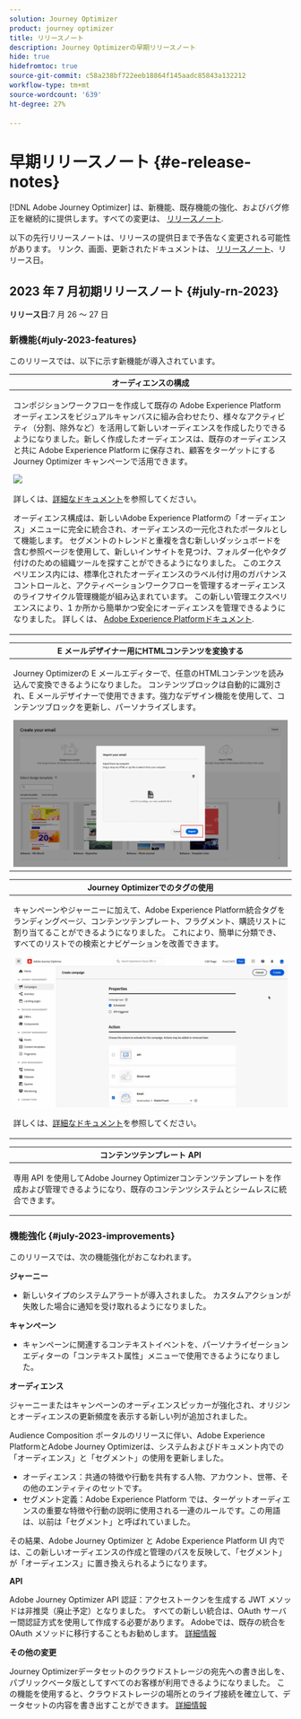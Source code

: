 ```yaml
---
solution: Journey Optimizer
product: journey optimizer
title: リリースノート
description: Journey Optimizerの早期リリースノート
hide: true
hidefromtoc: true
source-git-commit: c58a238bf722eeb18864f145aadc85843a132212
workflow-type: tm+mt
source-wordcount: '639'
ht-degree: 27%

---
```


# 早期リリースノート {#e-release-notes}

[!DNL Adobe Journey Optimizer] は、新機能、既存機能の強化、およびバグ修正を継続的に提供します。すべての変更は、 [リリースノート](release-notes.md).

以下の先行リリースノートは、リリースの提供日まで予告なく変更される可能性があります。 リンク、画面、更新されたドキュメントは、 [リリースノート](release-notes.md)、リリース日。

## 2023 年 7 月初期リリースノート {#july-rn-2023}

**リリース日**:7 月 26 ～ 27 日

### 新機能{#july-2023-features}

このリリースでは、以下に示す新機能が導入されています。

<table>
<thead>
<tr>
<th><strong>オーディエンスの構成</strong><br/></th>
</tr>
</thead>
<tbody>
<tr>
<td>
<p>コンポジションワークフローを作成して既存の Adobe Experience Platform オーディエンスをビジュアルキャンバスに組み合わせたり、様々なアクティビティ（分割、除外など）を活用して新しいオーディエンスを作成したりできるようになりました。新しく作成したオーディエンスは、既存のオーディエンスと共に Adobe Experience Platform に保存され、顧客をターゲットにする Journey Optimizer キャンペーンで活用できます。</p>
<img src="../audience/assets/gif-ao.gif"/>
<p>詳しくは、<a href="../audience/get-started-audience-orchestration.md">詳細なドキュメント</a>を参照してください。</p>
<p>オーディエンス構成は、新しいAdobe Experience Platformの「オーディエンス」メニューに完全に統合され、オーディエンスの一元化されたポータルとして機能します。 セグメントのトレンドと重複を含む新しいダッシュボードを含む参照ページを使用して、新しいインサイトを見つけ、フォルダー化やタグ付けのための組織ツールを探すことができるようになりました。 このエクスペリエンス内には、標準化されたオーディエンスのラベル付け用のガバナンスコントロールと、アクティベーションワークフローを管理するオーディエンスのライフサイクル管理機能が組み込まれています。 この新しい管理エクスペリエンスにより、1 か所から簡単かつ安全にオーディエンスを管理できるようになりました。 詳しくは、 <a href="https://experienceleague.adobe.com/docs/experience-platform/segmentation/ui/overview.html?lang=ja" target="_blank">Adobe Experience Platformドキュメント</a>.</p></p>
</td>
</tr>
</tbody>
</table>

<!--table>
<thead>
<tr>
<th><strong>Direct mail channel</strong><br/></th>
</tr>
</thead>
<tbody>
<tr>
<td>
<p>You can now add direct mail messages in your campaigns. Direct mail is an offline channel that allows you to personalize and generate the files required by direct mail providers to send mail to your customers.</p>
<p>When you prepare a direct mail delivery, Journey Optimizer generates a file including all the targeted profiles and the chosen contact information (postal address for example). You will then be able to send this file to your direct mail provider who will take care of the actual sending.</p>
<img src="../direct-mail/assets/direct-mail-properties.png">
<p>For more information, refer to the <a href="../direct-mail/create-direct-mail.md">detailed documentation</a>.</p>
</tr>
</tbody>
</table-->

<table>
<thead>
<tr>
<th><strong>E メールデザイナー用にHTMLコンテンツを変換する</strong><br/></th>
</tr>
</thead>
<tbody>
<tr>
<td>
<p>Journey Optimizerの E メールエディターで、任意のHTMLコンテンツを読み込んで変換できるようになりました。 コンテンツブロックは自動的に識別され、E メールデザイナーで使用できます。強力なデザイン機能を使用して、コンテンツブロックを更新し、パーソナライズします。</p>
<img src="../email/assets/html-imported_2.png">
<!--p>For more information, refer to the <a href="../audience/get-started-audience-orchestration.md">detailed documentation</a>.</p-->
</td>
</tr>
</tbody>
</table>


<table>
<thead>
<tr>
<th><strong>Journey Optimizerでのタグの使用</strong><br/></th>
</tr>
</thead>
<tbody>
<tr>
<td>
<p>キャンペーンやジャーニーに加えて、Adobe Experience Platform統合タグをランディングページ、コンテンツテンプレート、フラグメント、購読リストに割り当てることができるようになりました。 これにより、簡単に分類でき、すべてのリストでの検索とナビゲーションを改善できます。 </p>
<img src="assets/do-not-localize/campaigns-tag.gif"/>
<p>詳しくは、<a href="../start/search-filter-categorize.md#tags">詳細なドキュメント</a>を参照してください。</p>
</td>
</tr>
</tbody>
</table>


<table>
<thead>
<tr>
<th><strong>コンテンツテンプレート API</strong><br/></th>
</tr>
</thead>
<tbody>
<tr>
<td>
<p>専用 API を使用してAdobe Journey Optimizerコンテンツテンプレートを作成および管理できるようになり、既存のコンテンツシステムとシームレスに統合できます。</p>
<!--<p>For more information, refer to the <a href="../start/search-filter-categorize.md#tags">detailed documentation</a>.</p>-->
</td>
</tr>
</tbody>
</table>


### 機能強化 {#july-2023-improvements}

このリリースでは、次の機能強化がおこなわれます。

**ジャーニー**

<!--* You can now leverage API call responses in custom actions and orchestrate your journey based on these responses.-->
* 新しいタイプのシステムアラートが導入されました。 カスタムアクションが失敗した場合に通知を受け取れるようになりました。


**キャンペーン**

* キャンペーンに関連するコンテキストイベントを、パーソナライゼーションエディターの「コンテキスト属性」メニューで使用できるようになりました。


**オーディエンス**

ジャーニーまたはキャンペーンのオーディエンスピッカーが強化され、オリジンとオーディエンスの更新頻度を表示する新しい列が追加されました。

Audience Composition ポータルのリリースに伴い、Adobe Experience PlatformとAdobe Journey Optimizerは、システムおよびドキュメント内での「オーディエンス」と「セグメント」の使用を更新しました。

* オーディエンス：共通の特徴や行動を共有する人物、アカウント、世帯、その他のエンティティのセットです。
* セグメント定義：Adobe Experience Platform では、ターゲットオーディエンスの重要な特徴や行動の説明に使用される一連のルールです。この用語は、以前は「セグメント」と呼ばれていました。

その結果、Adobe Journey Optimizer と Adobe Experience Platform UI 内では、この新しいオーディエンスの作成と管理のパスを反映して、「セグメント」が「オーディエンス」に置き換えられるようになります。

**API**

Adobe Journey Optimizer API 認証：アクセストークンを生成する JWT メソッドは非推奨（廃止予定）となりました。 すべての新しい統合は、OAuth サーバー間認証方式を使用して作成する必要があります。 Adobeでは、既存の統合を OAuth メソッドに移行することもお勧めします。 [詳細情報](https://developer.adobe.com/journey-optimizer-apis/references/authentication/)


**その他の変更**

Journey Optimizerデータセットのクラウドストレージの宛先への書き出しを、パブリックベータ版としてすべてのお客様が利用できるようになりました。 この機能を使用すると、クラウドストレージの場所とのライブ接続を確立して、データセットの内容を書き出すことができます。 [詳細情報](../data/export-datasets.md)




